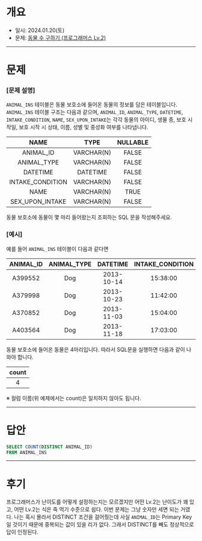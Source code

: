 # 개요
- 일시: 2024.01.20(토)
- 문제: [동물 수 구하기 (프로그래머스 Lv.2)](https://school.programmers.co.kr/learn/courses/30/lessons/59406)

---

# 문제
### [문제 설명]
```ANIMAL_INS``` 테이블은 동물 보호소에 들어온 동물의 정보를 담은 테이블입니다. ```ANIMAL_INS``` 테이블 구조는 다음과 같으며, ```ANIMAL_ID```, ```ANIMAL_TYPE```, ```DATETIME```, ```INTAKE_CONDITION```, ```NAME```, ```SEX_UPON_INTAKE```는 각각 동물의 아이디, 생물 종, 보호 시작일, 보호 시작 시 상태, 이름, 성별 및 중성화 여부를 나타냅니다.

|NAME|TYPE|NULLABLE|
|:---:|:---:|:---:|
|ANIMAL_ID|VARCHAR(N)|FALSE|
|ANIMAL_TYPE|VARCHAR(N)|FALSE|
|DATETIME|DATETIME|FALSE|
|INTAKE_CONDITION|VARCHAR(N)|FALSE|
|NAME|VARCHAR(N)|TRUE|
|SEX_UPON_INTAKE|VARCHAR(N)|FALSE|

동물 보호소에 동물이 몇 마리 들어왔는지 조회하는 SQL 문을 작성해주세요.

### [예시]
예를 들어 ```ANIMAL_INS``` 테이블이 다음과 같다면

|ANIMAL_ID|ANIMAL_TYPE|DATETIME|INTAKE_CONDITION|NAME|SEX_UPON_INTAKE|
|:---:|:---:|:---:|:---:|:---:|:---:|
|A399552|Dog|2013-10-14|15:38:00|Normal|Jack|Neutered Male|
|A379998|Dog|2013-10-23|11:42:00|Normal|Disciple|Intact Male|
|A370852|Dog|2013-11-03|15:04:00|Normal|Katie|Spayed Female|
|A403564|Dog|2013-11-18|17:03:00|Normal|Anna|Spayed Female|

동물 보호소에 들어온 동물은 4마리입니다. 따라서 SQL문을 실행하면 다음과 같이 나와야 합니다.

|count|
|:---:|
|4|

※ 컬럼 이름(위 예제에서는 count)은 일치하지 않아도 됩니다.

---

# 답안
```SQL
SELECT COUNT(DISTINCT ANIMAL_ID)
FROM ANIMAL_INS
```

---

# 후기

프로그래머스가 난이도를 어떻게 설정하는지는 모르겠지만 어떤 Lv.2는 난이도가 꽤 있고, 어떤 Lv.2는 식은 죽 먹기 수준으로 쉽다. 이번 문제는 그냥 숫자만 세면 되는 거였다. 나는 혹시 몰라서 DISTINCT 조건을 걸어줬는데 사실 ```ANIMAL_ID```는 Primary Key일 것이기 때문에 중복되는 값이 있을 리가 없다. 그래서 DISTINCT를 빼도 정상적으로 답이 인정된다.